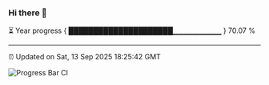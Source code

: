 ### Hi there 👋

⏳ Year progress { █████████████████████▁▁▁▁▁▁▁▁▁ } 70.07 %

---

⏰ Updated on Sat, 13 Sep 2025 18:25:42 GMT

![Progress Bar CI](https://github.com/liununu/liununu/workflows/Progress%20Bar%20CI/badge.svg)
